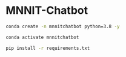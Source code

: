 # MNNIT-Chatbot

```bash
conda create -n mnnitchatbot python=3.8 -y
```

```bash
conda activate mnnitchatbot
```

```bash
pip install -r requirements.txt
```
